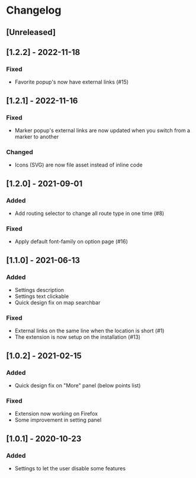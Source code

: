 # Changelog

## [Unreleased]

## [1.2.2] - 2022-11-18
### Fixed
- Favorite popup's now have external links (#15)

## [1.2.1] - 2022-11-16
### Fixed
- Marker popup's external links are now updated when you switch from a marker to another
### Changed
- Icons (SVG) are now file asset instead of inline code

## [1.2.0] - 2021-09-01
### Added
- Add routing selector to change all route type in one time (#8)
### Fixed
- Apply default font-family on option page (#16)

## [1.1.0] - 2021-06-13
### Added
- Settings description
- Settings text clickable
- Quick design fix on map searchbar
### Fixed
- External links on the same line when the location is short (#1)
- The extension is now setup on the installation (#13)

## [1.0.2] - 2021-02-15
### Added
- Quick design fix on "More" panel (below points list)
### Fixed
- Extension now working on Firefox
- Some improvement in setting panel

## [1.0.1] - 2020-10-23
### Added
- Settings to let the user disable some features
